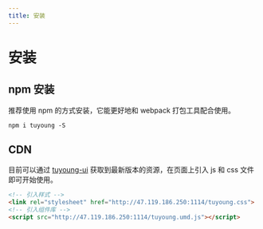 ```yaml
---
title: 安装
---
```

# 安装

## npm 安装
推荐使用 npm 的方式安装，它能更好地和 webpack 打包工具配合使用。

```shell
npm i tuyoung -S
```

## CDN
目前可以通过 [tuyoung-ui](http://47.119.186.250:1114/) 获取到最新版本的资源，在页面上引入 js 和 css 文件即可开始使用。

```html
<!-- 引入样式 -->
<link rel="stylesheet" href="http://47.119.186.250:1114/tuyoung.css">
<!-- 引入组件库 -->
<script src="http://47.119.186.250:1114/tuyoung.umd.js"></script>
```